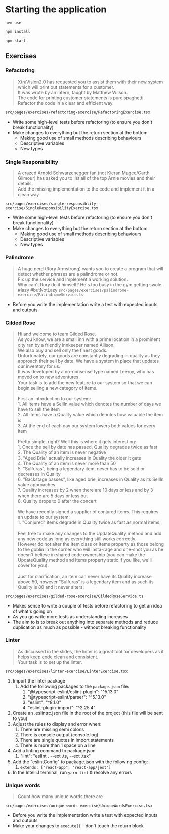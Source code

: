 # Starting the application

`nvm use`

`npm install`

`npm start`

## Exercises
### Refactoring
> XtraVision2.0 has requested you to assist them with their new system which will print out statements for a customer.
> </br>It was wrote by an intern, taught by Matthew Wilson.
> </br>The code for printing customer statements is pure spaghetti.
> </br>Refactor the code in a clear and efficient way.

`src/pages/exercises/refactoring-exercise/RefactoringExercise.tsx`
- Write some high-level tests before refactoring (to ensure you don't break functionality)
- Make changes to everything but the return section at the bottom
  - Making good use of small methods describing behaviours
  - Descriptive variables
  - New types

### Single Responsibility
> A crazed Arnold Schwarzenegger fan (not Kieran Magee/Garth Gilmour) has asked you to list all of the top Arnie movies and their details. 
> </br>Add the missing implementation to the code and implement it in a clean way.

`src/pages/exercises/single-responsiblity-exercise/SingleResponsibilityExercise.tsx`
- Write some high-level tests before refactoring (to ensure you don't break functionality)
- Make changes to everything but the return section at the bottom
    - Making good use of small methods describing behaviours
    - Descriptive variables
    - New types

### Palindrome
> A huge nerd (Rory Armstrong) wants you to create a program that will detect whether phrases are a palindrome or not. 
> </br>Fix up the service and implement a working solution.
> </br>Why can't Rory do it himself? He's too busy in the gym getting swole. #lazy #butNotLazy
`src/pages/exercises/palindrome-exercise/PalindromeService.ts`
- Before you write the implementation write a test with expected inputs and outputs

### Gilded Rose
> Hi and welcome to team Gilded Rose.
> </br>As you know, we are a small inn with a prime location in a prominent city ran by a friendly innkeeper named Allison.
> </br>We also buy and sell only the finest goods.
> </br>Unfortunately, our goods are constantly degrading in quality as they approach their sell by date. We have a system in place that updates our inventory for us.
> </br>It was developed by a no-nonsense type named Leeroy, who has moved on to new adventures.
> </br>Your task is to add the new feature to our system so that we can begin selling a new category of items.
> </br></br>First an introduction to our system:
> </br>1. All items have a SellIn value which denotes the number of days we have to sell the item
> </br>2. All items have a Quality value which denotes how valuable the item is
> </br>3. At the end of each day our system lowers both values for every item
> </br></br>Pretty simple, right? Well this is where it gets interesting:
> </br>1. Once the sell by date has passed, Quality degrades twice as fast
> </br>2. The Quality of an item is never negative
> </br>3. "Aged Brie" actually increases in Quality the older it gets
> </br>4. The Quality of an item is never more than 50
> </br>5. "Sulfuras", being a legendary item, never has to be sold or decreases in Quality
> </br>6. "Backstage passes", like aged brie, increases in Quality as its SellIn value approaches
> </br>7. Quality increases by 2 when there are 10 days or less and by 3 when there are 5 days or less but
> </br>8. Quality drops to 0 after the concert
> </br></br>We have recently signed a supplier of conjured items. This requires an update to our system:
> </br>1. "Conjured" items degrade in Quality twice as fast as normal items
> </br></br>Feel free to make any changes to the UpdateQuality method and add any new code as long as everything still works correctly.
> </br>However do not alter the Item class or Items property as those belong to the goblin in the corner who will insta-rage and one-shot you as he doesn't believe in shared code ownership (you can make the UpdateQuality method and Items property static if you like, we'll cover for you).
> </br></br>Just for clarification, an item can never have its Quality increase above 50, however "Sulfuras" is a legendary item and as such its Quality is 80 and it never alters.

`src/pages/exercises/gilded-rose-exercise/GildedRoseService.ts`
- Makes sense to write a couple of tests before refactoring to get an idea of what's going on
- As you go write more tests as understanding increases
- The aim to is to break out anything into separate methods and reduce duplication as much as possible - without breaking functionality

### Linter
> As discussed in the slides, the linter is a great tool for developers as it helps keep code clean and consistent.
> </br>Your task is to set up the linter.

`src/pages/exercises/linter-exercise/LinterExercise.tsx`
1. Import the linter package 
   1. Add the following packages to the `package.json` file:
      1. "@typescript-eslint/eslint-plugin": "^5.13.0"
      2. "@typescript-eslint/parser": "^5.13.0"
      3. "eslint": "^8.1.0"
      4. "eslint-plugin-import": "^2.25.4"
2. Create an .eslintrc.json file in the root of the project (this file will be sent to you)
3. Adjust the rules to display and error when:
   1. There are missing semi colons
   2. There is console output (console.log)
   3. There are single quotes in import statements
   4. There is more than 1 space on a line
4. Add a linting command to package.json
   1. "lint": "eslint . --ext .ts, --ext .tsx"
5. Add the "eslintConfig" to package.json with the following config:
   1. `extends: ["react-app", "react-app/jest"]`
6. In the IntelliJ terminal, run `yarn lint` & resolve any errors

### Unique words
> Count how many unique words there are

`src/pages/exercises/unique-words-exercise/UniqueWordsExercise.tsx`
- Before you write the implementation write a test with expected inputs and outputs
- Make your changes to `execute()` - don't touch the return block
